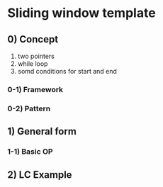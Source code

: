 # Sliding window template 

## 0) Concept  
1. two pointers
2. while loop
3. somd conditions for start and end

### 0-1) Framework

### 0-2) Pattern

## 1) General form

### 1-1) Basic OP

## 2) LC Example
